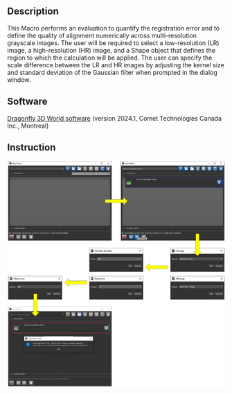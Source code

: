 ## Description
This Macro performs an evaluation to quantify the registration error and to define the quality of alignment numerically across multi-resolution grayscale images. The user will be required to select a low-resolution (LR) image, a high-resolution (HR) image, and a Shape object that defines the region to which the calculation will be applied. The user can specify the scale difference between the LR and HR images by adjusting the kernel size and standard deviation of the Gaussian filter when prompted in the dialog window.

## Software
[Dragonfly 3D World software](https://dragonfly.comet.tech/) (version 2024.1, Comet Technologies Canada Inc., Montreal)

## Instruction
![](Instruction.png)
